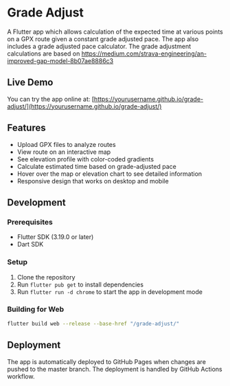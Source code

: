 # Grade Adjust

A Flutter app which allows calculation of the expected time at various points on a GPX route given a constant grade adjusted pace. 
The app also includes a grade adjusted pace calculator. The grade adjustment calculations are based on https://medium.com/strava-engineering/an-improved-gap-model-8b07ae8886c3

## Live Demo

You can try the app online at: [https://yourusername.github.io/grade-adjust/](https://yourusername.github.io/grade-adjust/)

## Features

- Upload GPX files to analyze routes
- View route on an interactive map
- See elevation profile with color-coded gradients
- Calculate estimated time based on grade-adjusted pace
- Hover over the map or elevation chart to see detailed information
- Responsive design that works on desktop and mobile

## Development

### Prerequisites

- Flutter SDK (3.19.0 or later)
- Dart SDK

### Setup

1. Clone the repository
2. Run `flutter pub get` to install dependencies
3. Run `flutter run -d chrome` to start the app in development mode

### Building for Web

```bash
flutter build web --release --base-href "/grade-adjust/"
```

## Deployment

The app is automatically deployed to GitHub Pages when changes are pushed to the master branch. The deployment is handled by GitHub Actions workflow.

